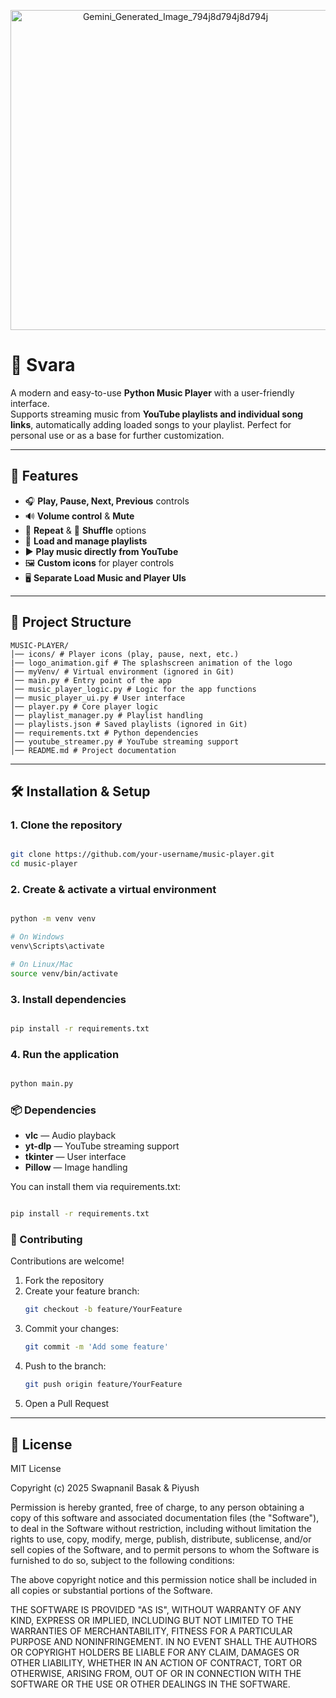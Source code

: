 <p align=center>
   <img width="512" height="512" alt="Gemini_Generated_Image_794j8d794j8d794j" src="https://github.com/user-attachments/assets/5be11d9f-ddc6-4af2-876d-d2c415de1e77" />
</p>


# 🎵 Svara

A modern and easy-to-use **Python Music Player** with a user-friendly interface.  
Supports streaming music from **YouTube playlists and individual song links**, automatically adding loaded songs to your playlist. Perfect for personal use or as a base for further customization.

---

## 🚀 Features

- 🎧 **Play, Pause, Next, Previous** controls  
- 🔊 **Volume control** & **Mute**  
- 🔁 **Repeat** & 🔀 **Shuffle** options  
- 📂 **Load and manage playlists**  
- ▶️ **Play music directly from YouTube**  
- 🖼️ **Custom icons** for player controls  
- 🖥️ **Separate Load Music and Player UIs**  

---

## 📂 Project Structure
```
MUSIC-PLAYER/
│── icons/ # Player icons (play, pause, next, etc.)
|── logo_animation.gif # The splashscreen animation of the logo
│── myVenv/ # Virtual environment (ignored in Git)
│── main.py # Entry point of the app
│── music_player_logic.py # Logic for the app functions
│── music_player_ui.py # User interface
│── player.py # Core player logic
│── playlist_manager.py # Playlist handling
│── playlists.json # Saved playlists (ignored in Git)
│── requirements.txt # Python dependencies
│── youtube_streamer.py # YouTube streaming support
│── README.md # Project documentation

```
---

## 🛠️ Installation & Setup

### 1. Clone the repository
```bash

git clone https://github.com/your-username/music-player.git
cd music-player

```

### 2. Create & activate a virtual environment
```bash

python -m venv venv

# On Windows
venv\Scripts\activate

# On Linux/Mac
source venv/bin/activate

```

### 3. Install dependencies
```bash

pip install -r requirements.txt

```

### 4. Run the application
```bash

python main.py

```

### 📦 Dependencies
* **vlc** — Audio playback
* **yt-dlp** — YouTube streaming support
* **tkinter** — User interface
* **Pillow** — Image handling

You can install them via requirements.txt:
```bash

pip install -r requirements.txt

```

### 🤝 Contributing
Contributions are welcome!
1. Fork the repository
2. Create your feature branch:
   ```bash
   git checkout -b feature/YourFeature
   ```
3. Commit your changes:
   ```bash
   git commit -m 'Add some feature'
   ```
4. Push to the branch:
   ```bash
   git push origin feature/YourFeature
   ```
5. Open a Pull Request

---

## 📝 License

MIT License

Copyright (c) 2025 Swapnanil Basak & Piyush

Permission is hereby granted, free of charge, to any person obtaining a copy
of this software and associated documentation files (the "Software"), to deal
in the Software without restriction, including without limitation the rights
to use, copy, modify, merge, publish, distribute, sublicense, and/or sell
copies of the Software, and to permit persons to whom the Software is
furnished to do so, subject to the following conditions:

The above copyright notice and this permission notice shall be included in all
copies or substantial portions of the Software.

THE SOFTWARE IS PROVIDED "AS IS", WITHOUT WARRANTY OF ANY KIND, EXPRESS OR
IMPLIED, INCLUDING BUT NOT LIMITED TO THE WARRANTIES OF MERCHANTABILITY,
FITNESS FOR A PARTICULAR PURPOSE AND NONINFRINGEMENT. IN NO EVENT SHALL THE
AUTHORS OR COPYRIGHT HOLDERS BE LIABLE FOR ANY CLAIM, DAMAGES OR OTHER
LIABILITY, WHETHER IN AN ACTION OF CONTRACT, TORT OR OTHERWISE, ARISING FROM,
OUT OF OR IN CONNECTION WITH THE SOFTWARE OR THE USE OR OTHER DEALINGS IN THE
SOFTWARE.
